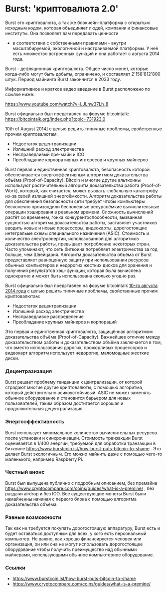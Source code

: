# Burst: 'криптовалюта 2.0'

Burst это криптовалюта, а так же блокчейн-платформа с открытым исходным кодом, которая 
объединяет людей, компании и финансовые институты. Она позволяет вам передавать ценности 
- в соответствии с собственными правилами - внутри масштабируемой, экологичной и настраиваемой платформы.
У неё есть множество встроенных функций и она работает с августа 2014 года.

Burst - дефляционная криптовалюта. Общее число монет, которые когда-либо могут быть добыты, ограничено, и составляет 2'158'812'800 штук. Период майнинга Burst закончится в 2033 году.

Информативное и краткое видео введение в Burst расположено по ссылке ниже:

https://www.youtube.com/watch?v=LJLhw37Lh_8

Burst официально был представлен на форуме bitcointalk: https://bitcointalk.org/index.php?topic=731923.0

10th of August 2014] с целью решить типичные проблемы, свойственные прочим криптовалютам:

* Недостаток децентрализации
* Излишний расход электричества
* Несправедливый пре-майн и ICO
* Преобладание корпоративных интересов и крупных майнеров

Burst первая и единственная криптовалюта, безопасность которой обеспечивается энергоэффективным
алгоритмом доказательства объёма (Proof-of-Capacity). Bitcoin и многие другие альткоины используют
расточительный алгоритм доказательства работа (Proof-of-Work), который, как считается, может
вызвать глобальную катастрофу из-за своей излишней энергоёмкости. Алгоритм доказательства работы
для обеспечения безопасности сети требует чтобы компьютеры бесконечно производили бесполезные
ресурсоёмкие вычислительные операции хэшированя в реальном времени. Сложность вычислений растёт
со временем, гонка конкурентоспособности, вызванная сущностью алгоритма доказательства работы,
заставляет участников вводить новые и новые процессоры, видеокарты, дорогостоящие интегральые
схемы специального назначения (ASIC). Стоимость и количество электроэнергии, использованной
для алгоритмов доказательства работы, превышает потребление некоторых стран. Часто упоминают,
что сеть биткоина потребляет электричества за год больше, чем Швейцария. Алгоритм доказательства
объёма от Burst предоставляет равноценную защиту при использовании ресурсов обычных компьютеров
и недорогих жестких дисков для хранения и получения результатов хэш-функции, которая была вычислена
однократно и может быть использована сколько угодно раз.

Burst официально был представлен на форуме bitcointalk [10-го августа 2014 года](https://bitcointalk.org/index.php?topic=731923.0) с целью решить типичные проблемы, свойственные прочим криптовалютам:

-   Недостаток децентрализации
-   Излишний расход электричества
-   Несправедливое распределение
-   Преобладание крупных майнеров и корпораций

Это первая и единственная криптовалюта, защищённая алгоритмом доказательства объёма (Proof-of-Capacity). Важнейшее отличие между доказательством работы и доказательством объёма заключается в том, что вместо использования дорогих, прожорливых процессоров и видеокарт алгоритм использует недорогие, маломощные жесткие диски.

### Децентразизация

Burst решает проблему тенденции к централизации, от которой страдают многие другие криптовалюты,
с помощью алгоритма, который действительно асикоустойчивый. ASIC не может заменять обычное
оборудование и становится барьером для новых пользователей, таким образом достигается хорошая
и продолжительная децентрализация.

### Энергоэффективность

Burst использует минимальное количество вычислительных ресурсов после установки и синхронизации.
Стоимость транзакции Burst оценивается в 1/400 энергии, требуемой для обработки транзакции
в биткоине https://www.burstcoin.ist/how-burst-puts-bitcoin-to-shame . Это делает Burst экологичным.
Его можно майнить даже с помощью чего-то маленького, например Raspberry Pi.

### Честный анонс

Burst был выпущена публично с подробным описанием, без премайна https://www.cryptocompare.com/coins/guides/what-is-a-premine/ , без раздачи airdrop и без ICO. 
Все существующие монеты Burst были намайненны начиная с первого блока с помощью алгоритма доказательства объёма.

### Равные возможности

Так как не требуется покупать дорогостоящую аппаратуру, Burst есть и будет оставаться доступным
для всех, у кого есть персональный компьютер. Не важно, как хорошо финансируется человек
или организация, он или она не могут использовать дорогостоящее оборудование чтобы получить
преимущество над обычными майнерами, использующими обычное компьютерное оборудование.

### Ссылки
* https://www.burstcoin.ist/how-burst-puts-bitcoin-to-shame
* https://www.cryptocompare.com/coins/guides/what-is-a-premine/
